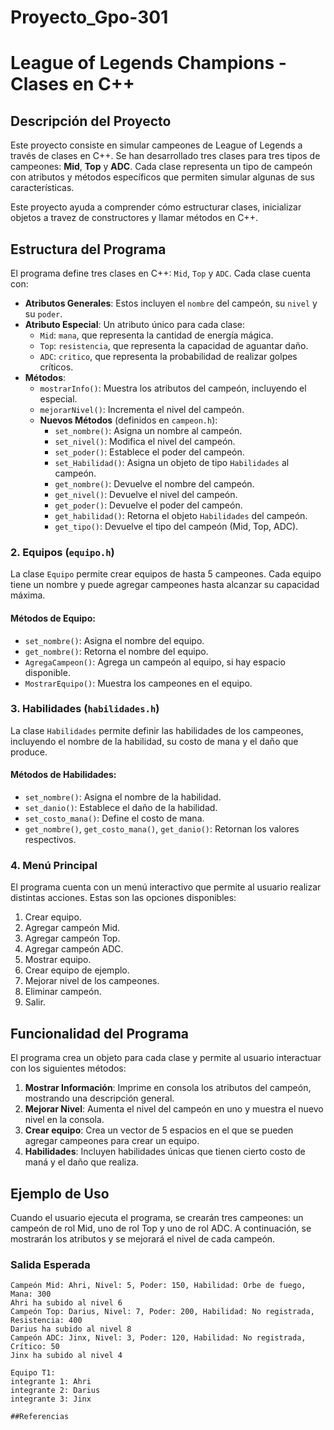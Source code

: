 # Proyecto_Gpo-301

# League of Legends Champions - Clases en C++

## Descripción del Proyecto
Este proyecto consiste en simular campeones de League of Legends a través de clases en C++. Se han desarrollado tres clases para tres tipos de campeones: **Mid**, **Top** y **ADC**. Cada clase representa un tipo de campeón con atributos y métodos específicos que permiten simular algunas de sus características.

Este proyecto ayuda a comprender cómo estructurar clases, inicializar objetos a travez de constructores y llamar métodos en C++.

## Estructura del Programa
El programa define tres clases en C++: `Mid`, `Top` y `ADC`. Cada clase cuenta con:
- **Atributos Generales**: Estos incluyen el `nombre` del campeón, su `nivel` y su `poder`.
- **Atributo Especial**: Un atributo único para cada clase:
  - `Mid`: `mana`, que representa la cantidad de energía mágica.
  - `Top`: `resistencia`, que representa la capacidad de aguantar daño.
  - `ADC`: `critico`, que representa la probabilidad de realizar golpes críticos.
- **Métodos**:
  - `mostrarInfo()`: Muestra los atributos del campeón, incluyendo el especial.
  - `mejorarNivel()`: Incrementa el nivel del campeón.
  - **Nuevos Métodos** (definidos en `campeon.h`):
    - `set_nombre()`: Asigna un nombre al campeón.
    - `set_nivel()`: Modifica el nivel del campeón.
    - `set_poder()`: Establece el poder del campeón.
    - `set_Habilidad()`: Asigna un objeto de tipo `Habilidades` al campeón.
    - `get_nombre()`: Devuelve el nombre del campeón.
    - `get_nivel()`: Devuelve el nivel del campeón.
    - `get_poder()`: Devuelve el poder del campeón.
    - `get_habilidad()`: Retorna el objeto `Habilidades` del campeón.
    - `get_tipo()`: Devuelve el tipo del campeón (Mid, Top, ADC).

### 2. **Equipos** (`equipo.h`)
La clase `Equipo` permite crear equipos de hasta 5 campeones. Cada equipo tiene un nombre y puede agregar campeones hasta alcanzar su capacidad máxima.
  
#### Métodos de Equipo:
- `set_nombre()`: Asigna el nombre del equipo.
- `get_nombre()`: Retorna el nombre del equipo.
- `AgregaCampeon()`: Agrega un campeón al equipo, si hay espacio disponible.
- `MostrarEquipo()`: Muestra los campeones en el equipo.

### 3. **Habilidades** (`habilidades.h`)
La clase `Habilidades` permite definir las habilidades de los campeones, incluyendo el nombre de la habilidad, su costo de mana y el daño que produce.

#### Métodos de Habilidades:
- `set_nombre()`: Asigna el nombre de la habilidad.
- `set_danio()`: Establece el daño de la habilidad.
- `set_costo_mana()`: Define el costo de mana.
- `get_nombre()`, `get_costo_mana()`, `get_danio()`: Retornan los valores respectivos.

### 4. **Menú Principal**
El programa cuenta con un menú interactivo que permite al usuario realizar distintas acciones. Estas son las opciones disponibles:
1. Crear equipo.
2. Agregar campeón Mid.
3. Agregar campeón Top.
4. Agregar campeón ADC.
5. Mostrar equipo.
6. Crear equipo de ejemplo.
7. Mejorar nivel de los campeones.
8. Eliminar campeón.
9. Salir.


## Funcionalidad del Programa
El programa crea un objeto para cada clase y permite al usuario interactuar con los siguientes métodos:
1. **Mostrar Información**: Imprime en consola los atributos del campeón, mostrando una descripción general.
2. **Mejorar Nivel**: Aumenta el nivel del campeón en uno y muestra el nuevo nivel en la consola.
3. **Crear equipo**: Crea un vector de 5 espacios en el que se pueden agregar campeones para crear un equipo.
4. **Habilidades**: Incluyen habilidades únicas que tienen cierto costo de maná y el daño que realiza.

## Ejemplo de Uso
Cuando el usuario ejecuta el programa, se crearán tres campeones: un campeón de rol Mid, uno de rol Top y uno de rol ADC. A continuación, se mostrarán los atributos y se mejorará el nivel de cada campeón.

### Salida Esperada
```plaintext
Campeón Mid: Ahri, Nivel: 5, Poder: 150, Habilidad: Orbe de fuego, Mana: 300
Ahri ha subido al nivel 6
Campeón Top: Darius, Nivel: 7, Poder: 200, Habilidad: No registrada, Resistencia: 400
Darius ha subido al nivel 8
Campeón ADC: Jinx, Nivel: 3, Poder: 120, Habilidad: No registrada, Crítico: 50
Jinx ha subido al nivel 4

Equipo T1:
integrante 1: Ahri
integrante 2: Darius
integrante 3: Jinx

##Referencias 
